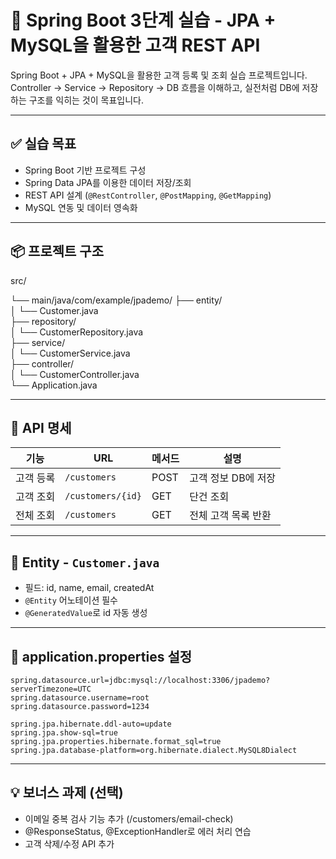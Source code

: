 # 📘 Spring Boot 3단계 실습 - JPA + MySQL을 활용한 고객 REST API

Spring Boot + JPA + MySQL을 활용한 고객 등록 및 조회 실습 프로젝트입니다.  
Controller → Service → Repository → DB 흐름을 이해하고, 실전처럼 DB에 저장하는 구조를 익히는 것이 목표입니다.

---

## ✅ 실습 목표

- Spring Boot 기반 프로젝트 구성
- Spring Data JPA를 이용한 데이터 저장/조회
- REST API 설계 (`@RestController`, `@PostMapping`, `@GetMapping`)
- MySQL 연동 및 데이터 영속화

---

## 📦 프로젝트 구조

src/ 

└── main/java/com/example/jpademo/
├── entity/  
│ └── Customer.java  
├── repository/  
│ └── CustomerRepository.java  
├── service/  
│ └── CustomerService.java  
├── controller/  
│ └── CustomerController.java  
└── Application.java

---

## 📮 API 명세

| 기능 | URL | 메서드 | 설명 |
|------|-----|--------|------|
| 고객 등록 | `/customers` | POST | 고객 정보 DB에 저장 |
| 고객 조회 | `/customers/{id}` | GET | 단건 조회 |
| 전체 조회 | `/customers` | GET | 전체 고객 목록 반환 |

---

## 📘 Entity - `Customer.java`

- 필드: id, name, email, createdAt
- `@Entity` 어노테이션 필수
- `@GeneratedValue`로 id 자동 생성

---

## 💾 application.properties 설정

```properties
spring.datasource.url=jdbc:mysql://localhost:3306/jpademo?serverTimezone=UTC
spring.datasource.username=root
spring.datasource.password=1234

spring.jpa.hibernate.ddl-auto=update
spring.jpa.show-sql=true
spring.jpa.properties.hibernate.format_sql=true
spring.jpa.database-platform=org.hibernate.dialect.MySQL8Dialect
```

---

## 💡 보너스 과제 (선택)
- 이메일 중복 검사 기능 추가 (/customers/email-check)  
- @ResponseStatus, @ExceptionHandler로 에러 처리 연습  
- 고객 삭제/수정 API 추가
